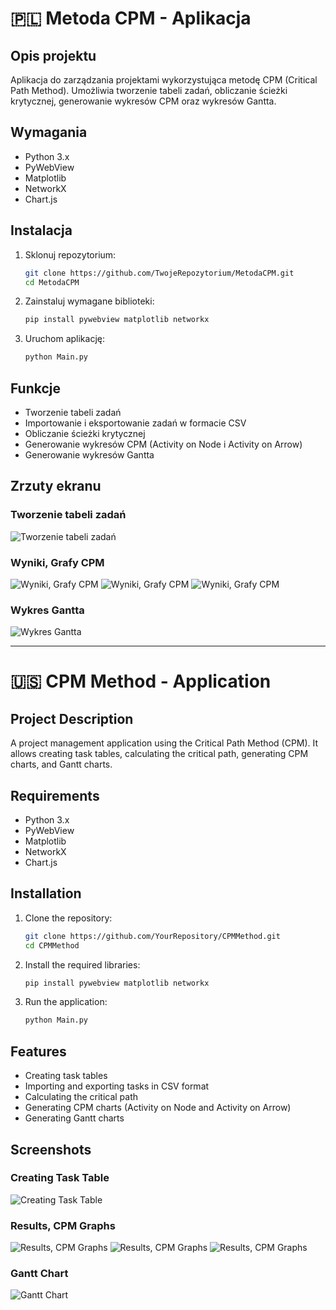 # 🇵🇱 Metoda CPM - Aplikacja

## Opis projektu

Aplikacja do zarządzania projektami wykorzystująca metodę CPM (Critical Path Method). Umożliwia tworzenie tabeli zadań, obliczanie ścieżki krytycznej, generowanie wykresów CPM oraz wykresów Gantta.

## Wymagania

- Python 3.x
- PyWebView
- Matplotlib
- NetworkX
- Chart.js

## Instalacja

1. Sklonuj repozytorium:
    ```bash
    git clone https://github.com/TwojeRepozytorium/MetodaCPM.git
    cd MetodaCPM
    ```

2. Zainstaluj wymagane biblioteki:
    ```bash
    pip install pywebview matplotlib networkx
    ```

3. Uruchom aplikację:
    ```bash
    python Main.py
    ```

## Funkcje

- Tworzenie tabeli zadań
- Importowanie i eksportowanie zadań w formacie CSV
- Obliczanie ścieżki krytycznej
- Generowanie wykresów CPM (Activity on Node i Activity on Arrow)
- Generowanie wykresów Gantta

## Zrzuty ekranu

### Tworzenie tabeli zadań
![Tworzenie tabeli zadań](Tabela.png)

### Wyniki, Grafy CPM
![Wyniki, Grafy CPM](Wyniki1.png)
![Wyniki, Grafy CPM](Wyniki2.png)
![Wyniki, Grafy CPM](Wyniki3.png)


### Wykres Gantta
![Wykres Gantta](Gantt.png)

---

# 🇺🇸 CPM Method - Application

## Project Description

A project management application using the Critical Path Method (CPM). It allows creating task tables, calculating the critical path, generating CPM charts, and Gantt charts.

## Requirements

- Python 3.x
- PyWebView
- Matplotlib
- NetworkX
- Chart.js

## Installation

1. Clone the repository:
    ```bash
    git clone https://github.com/YourRepository/CPMMethod.git
    cd CPMMethod
    ```

2. Install the required libraries:
    ```bash
    pip install pywebview matplotlib networkx
    ```

3. Run the application:
    ```bash
    python Main.py
    ```

## Features

- Creating task tables
- Importing and exporting tasks in CSV format
- Calculating the critical path
- Generating CPM charts (Activity on Node and Activity on Arrow)
- Generating Gantt charts

## Screenshots

### Creating Task Table
![Creating Task Table](Tabela.png)

### Results, CPM Graphs
![Results, CPM Graphs](attachments/Wyniki1.png)
![Results, CPM Graphs](attachments/Wyniki2.png)
![Results, CPM Graphs](attachments/Wyniki3.png)

### Gantt Chart
![Gantt Chart](Gantt.png)
